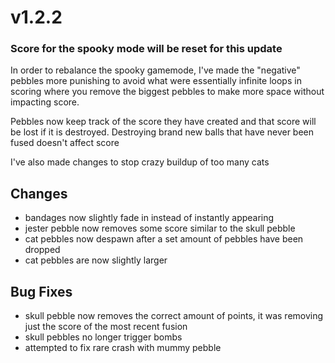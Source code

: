 # v1.2.2
### Score for the spooky mode will be reset for this update

In order to rebalance the spooky gamemode, I've made the "negative" pebbles more punishing to avoid what were essentially infinite loops in scoring where you remove the biggest pebbles to make more space without impacting score.

Pebbles now keep track of the score they have created and that score will be lost if it is destroyed. Destroying brand new balls that have never been fused doesn't affect score

I've also made changes to stop crazy buildup of too many cats

## Changes
- bandages now slightly fade in instead of instantly appearing
- jester pebble now removes some score similar to the skull pebble
- cat pebbles now despawn after a set amount of pebbles have been dropped
- cat pebbles are now slightly larger

## Bug Fixes
- skull pebble now removes the correct amount of points, it was removing just the score of the most recent fusion
- skull pebbles no longer trigger bombs
- attempted to fix rare crash with mummy pebble